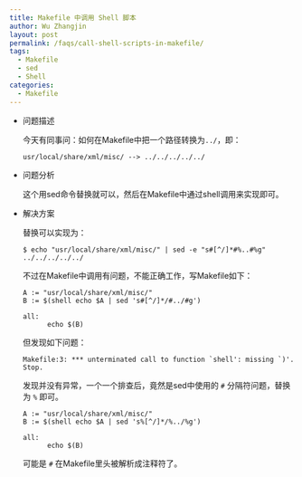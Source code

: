 ```yaml
---
title: Makefile 中调用 Shell 脚本
author: Wu Zhangjin
layout: post
permalink: /faqs/call-shell-scripts-in-makefile/
tags:
  - Makefile
  - sed
  - Shell
categories:
  - Makefile
---
```

* 问题描述

  今天有同事问：如何在Makefile中把一个路径转换为`../`，即：

      usr/local/share/xml/misc/ --> ../../../../../

* 问题分析

  这个用sed命令替换就可以，然后在Makefile中通过shell调用来实现即可。

* 解决方案

  替换可以实现为：

      $ echo "usr/local/share/xml/misc/" | sed -e "s#[^/]*#%..#%g"
      ../../../../../


  不过在Makefile中调用有问题，不能正确工作，写Makefile如下：

      A := "usr/local/share/xml/misc/"
      B := $(shell echo $A | sed 's#[^/]*/#../#g')
      
      all:
            echo $(B)


  但发现如下问题：



      Makefile:3: *** unterminated call to function `shell': missing `)'.  Stop.

  发现并没有异常，一个一个排查后，竟然是sed中使用的 `#` 分隔符问题，替换为 `%` 即可。

      A := "usr/local/share/xml/misc/"
      B := $(shell echo $A | sed 's%[^/]*/%../%g')
      
      all:
            echo $(B)


  可能是 `#` 在Makefile里头被解析成注释符了。




